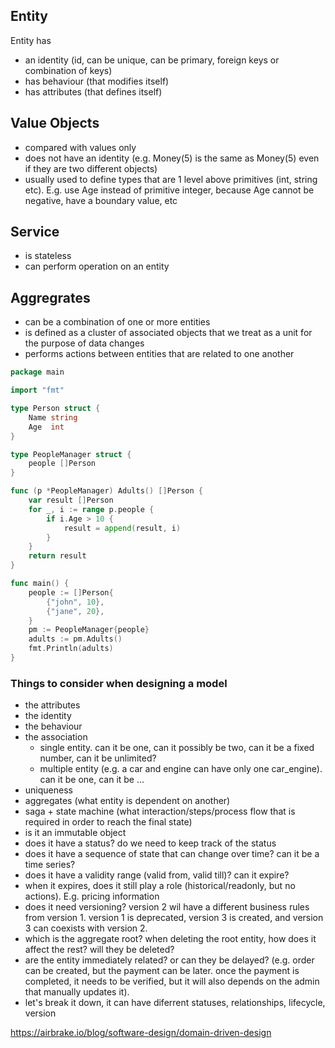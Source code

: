 

## Entity

Entity has 
- an identity (id, can be unique, can be primary, foreign keys or combination of keys)
- has behaviour (that modifies itself)
- has attributes (that defines itself)

## Value Objects

- compared with values only
- does not have an identity (e.g. Money(5) is the same as Money(5) even if they are two different objects)
- usually used to define types that are 1 level above primitives (int, string etc). E.g. use Age instead of primitive integer, because Age cannot be negative, have a boundary value, etc


## Service

- is stateless
- can perform operation on an entity 

## Aggregrates

- can be a combination of one or more entities
- is defined as a cluster of associated objects that we treat as a unit for the purpose of data changes
- performs actions between entities that are related to one another


```go
package main

import "fmt"

type Person struct {
	Name string
	Age  int
}

type PeopleManager struct {
	people []Person
}

func (p *PeopleManager) Adults() []Person {
	var result []Person
	for _, i := range p.people {
		if i.Age > 10 {
			result = append(result, i)
		}
	}
	return result
}

func main() {
	people := []Person{
		{"john", 10},
		{"jane", 20},
	}
	pm := PeopleManager{people}
	adults := pm.Adults()
	fmt.Println(adults)
}
```


### Things to consider when designing a model

- the attributes
- the identity
- the behaviour
- the association
	- single entity. can it be one, can it possibly be two, can it be a fixed number, can it be unlimited?
	- multiple entity (e.g. a car and engine can have only one car_engine). can it be one, can it be ...
- uniqueness
- aggregates (what entity is dependent on another)
- saga + state machine (what interaction/steps/process flow that is required in order to reach the final state)
- is it an immutable object
- does it have a status? do we need to keep track of the status
- does it have a sequence of state that can change over time? can it be a time series?
- does it have a validity range (valid from, valid till)? can it expire?
- when it expires, does it still play a role (historical/readonly, but no actions). E.g. pricing information
- does it need versioning? version 2 wil have a different business rules from version 1. version 1 is deprecated, version 3 is created, and version 3 can coexists with version 2.
- which is the aggregate root? when deleting the root entity, how does it affect the rest? will they be deleted?
- are the entity immediately related? or can they be delayed? (e.g. order can be created, but the payment can be later. once the payment is completed, it needs to be verified, but it will also depends on the admin that manually updates it).
- let's break it down, it can have diferrent statuses, relationships, lifecycle, version

https://airbrake.io/blog/software-design/domain-driven-design
